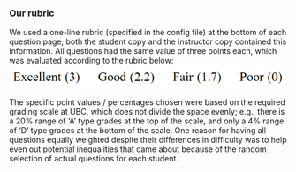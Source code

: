 ### Our rubric

We used a one-line rubric (specified in the config file) at the bottom of each question page; both the student copy and the instructor copy contained this information. All questions had the same value of three points each, which was evaluated according to the rubric below: ![Excellent (3) Good (2.2) Fair (1.7) Poor (0)](images/rubric.png)

The specific point values / percentages chosen were based on the required grading scale at UBC, which does not divide the space evenly; e.g., there is a 20% range of ‘A’ type grades at the top of the scale, and only a 4% range of ‘D’ type grades at the bottom of the scale. One reason for having all questions equally weighted despite their differences in difficulty was to help even out potential inequalities that came about because of the random selection of actual questions for each student. 

